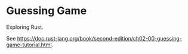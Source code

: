 # Guessing Game

Exploring Rust.

See https://doc.rust-lang.org/book/second-edition/ch02-00-guessing-game-tutorial.html.
